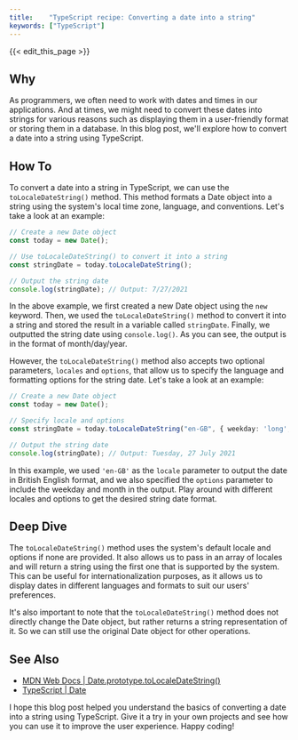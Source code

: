 ```yaml
---
title:    "TypeScript recipe: Converting a date into a string"
keywords: ["TypeScript"]
---
```


{{< edit_this_page >}}

## Why
As programmers, we often need to work with dates and times in our applications. And at times, we might need to convert these dates into strings for various reasons such as displaying them in a user-friendly format or storing them in a database. In this blog post, we'll explore how to convert a date into a string using TypeScript.

## How To
To convert a date into a string in TypeScript, we can use the `toLocaleDateString()` method. This method formats a Date object into a string using the system's local time zone, language, and conventions. Let's take a look at an example:

```TypeScript
// Create a new Date object
const today = new Date();

// Use toLocaleDateString() to convert it into a string
const stringDate = today.toLocaleDateString();

// Output the string date
console.log(stringDate); // Output: 7/27/2021
```

In the above example, we first created a new Date object using the `new` keyword. Then, we used the `toLocaleDateString()` method to convert it into a string and stored the result in a variable called `stringDate`. Finally, we outputted the string date using `console.log()`. As you can see, the output is in the format of month/day/year.

However, the `toLocaleDateString()` method also accepts two optional parameters, `locales` and `options`, that allow us to specify the language and formatting options for the string date. Let's take a look at an example:

```TypeScript
// Create a new Date object
const today = new Date();

// Specify locale and options
const stringDate = today.toLocaleDateString("en-GB", { weekday: 'long', year: 'numeric', month: 'long', day: 'numeric' });

// Output the string date
console.log(stringDate); // Output: Tuesday, 27 July 2021
```

In this example, we used `'en-GB'` as the `locale` parameter to output the date in British English format, and we also specified the `options` parameter to include the weekday and month in the output. Play around with different locales and options to get the desired string date format.

## Deep Dive
The `toLocaleDateString()` method uses the system's default locale and options if none are provided. It also allows us to pass in an array of locales and will return a string using the first one that is supported by the system. This can be useful for internationalization purposes, as it allows us to display dates in different languages and formats to suit our users' preferences.

It's also important to note that the `toLocaleDateString()` method does not directly change the Date object, but rather returns a string representation of it. So we can still use the original Date object for other operations.

## See Also 
- [MDN Web Docs | Date.prototype.toLocaleDateString()](https://developer.mozilla.org/en-US/docs/Web/JavaScript/Reference/Global_Objects/Date/toLocaleDateString)
- [TypeScript | Date](https://www.typescriptlang.org/docs/handbook/date-and-time.html)

I hope this blog post helped you understand the basics of converting a date into a string using TypeScript. Give it a try in your own projects and see how you can use it to improve the user experience. Happy coding!
